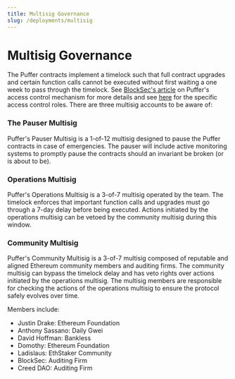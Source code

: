 ```yaml
---
title: Multisig Governance
slug: /deployments/multisig
---
```


# Multisig Governance

The Puffer contracts implement a timelock such that full contract upgrades and certain function calls cannot be executed without first waiting a one week to pass through the timelock. See [BlockSec's article](https://blocksec.com/blog/demystify-the-access-control-mechanism-in-puffer-protocol) on Puffer's access control mechanism for more details and see [here](https://github.com/PufferFinance/Deployments-and-ACL/tree/main/docs/access-control) for the specific access control roles. There are three multisig accounts to be aware of:

### The Pauser Multisig

Puffer's Pauser Multisig is a 1-of-12 multisig designed to pause the Puffer contracts in case of emergencies. The pauser will include active monitoring systems to promptly pause the contracts should an invariant be broken (or is about to be).

### Operations Multisig

Puffer's Operations Multisig is a 3-of-7 multisig operated by the team. The timelock enforces that important function calls and upgrades must go through a 7-day delay before being executed. Actions initiated by the operations multisig can be vetoed by the community multisig during this window.

### Community Multisig

Puffer's Community Multisig is a 3-of-7 multisig composed of reputable and aligned Ethereum community members and auditing firms. The community multisig can bypass the timelock delay and has veto rights over actions initiated by the operations multisig. The multisig members are responsible for checking the actions of the operations multisig to ensure the protocol safely evolves over time.

Members include:

- Justin Drake: Ethereum Foundation
- Anthony Sassano: Daily Gwei
- David Hoffman: Bankless
- Domothy: Ethereum Foundation
- Ladislaus: EthStaker Community
- BlockSec: Auditing Firm
- Creed DAO: Auditing Firm
